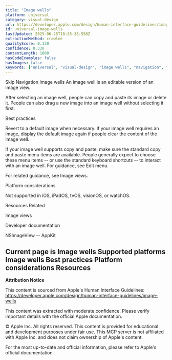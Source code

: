 ```yaml
---
title: "Image wells"
platform: universal
category: visual-design
url: https://developer.apple.com/design/human-interface-guidelines/image-wells
id: universal-image-wells
lastUpdated: 2025-06-25T18:35:38.558Z
extractionMethod: crawlee
qualityScore: 0.130
confidence: 0.330
contentLength: 1000
hasCodeExamples: false
hasImages: false
keywords: ["universal", "visual-design", "image wells", "navigation", "ios", "ipad", "watchos", "tvos", "visionos", "appkit"]
---
```

Skip Navigation
Image wells
An image well is an editable version of an image view.

After selecting an image well, people can copy and paste its image or delete it. People can also drag a new image into an image well without selecting it first.

Best practices

Revert to a default image when necessary. If your image well requires an image, display the default image again if people clear the content of the image well.

If your image well supports copy and paste, make sure the standard copy and paste menu items are available. People generally expect to choose these menu items -- or use the standard keyboard shortcuts -- to interact with an image well. For guidance, see Edit menu.

For related guidance, see Image views.

Platform considerations

Not supported in iOS, iPadOS, tvOS, visionOS, or watchOS.

Resources
Related

Image views

Developer documentation

NSImageView -- AppKit

Current page is Image wells
Supported platforms
Image wells
Best practices
Platform considerations
Resources
---

**Attribution Notice**

This content is sourced from Apple's Human Interface Guidelines: https://developer.apple.com/design/human-interface-guidelines/image-wells

This content was extracted with moderate confidence. Please verify important details with the official Apple documentation.

© Apple Inc. All rights reserved. This content is provided for educational and development purposes under fair use. This MCP server is not affiliated with Apple Inc. and does not claim ownership of Apple's content.

For the most up-to-date and official information, please refer to Apple's official documentation.
